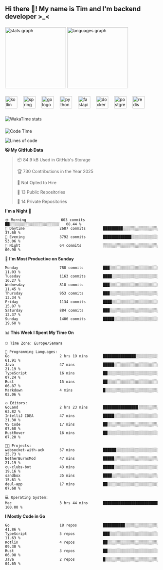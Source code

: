 <h2 align="left">Hi there 👋! My name is Tim and I'm backend developer >_<</h2>

###

<div align="left">
  <img src="https://github-readme-stats-qilm.vercel.app/api?username=intezya&hide_title=false&hide_rank=false&show_icons=true&include_all_commits=true&count_private=true&disable_animations=false&theme=omni&locale=en&hide_border=true&order=1&show=prs_merged&hide=issues" height="200" alt="stats graph"  />
  <img src="https://github-readme-stats-qilm.vercel.app/api/top-langs?username=intezya&locale=en&hide_title=false&layout=donut&langs_count=5&theme=omni&hide_border=true&order=2&exclude_repo=github-readme-stats&hide=mako" height="200" alt="languages graph"  />
</div>

###

<div align="left">
  <img src="https://img.shields.io/badge/Kotlin-7F52FF?logo=kotlin&logoColor=white&style=for-the-badge" height="40" alt="kotlin logo"  />
  <img width="12" />
  <img src="https://img.shields.io/badge/Spring-6DB33F?logo=spring&logoColor=black&style=for-the-badge" height="40" alt="spring logo"  />
  <img width="12" />
  <img src="https://img.shields.io/badge/Go-00ADD8?logo=go&logoColor=white&style=for-the-badge" height="40" alt="go logo"  />
  <img width="12" />
  <img src="https://img.shields.io/badge/Python-3776AB?logo=python&logoColor=white&style=for-the-badge" height="40" alt="python logo"  />
  <img width="12" />
  <img src="https://img.shields.io/badge/FastAPI-009688?logo=fastapi&logoColor=white&style=for-the-badge" height="40" alt="fastapi logo"  />
  <img width="12" />
  <img src="https://img.shields.io/badge/Docker-2496ED?logo=docker&logoColor=white&style=for-the-badge" height="40" alt="docker logo"  />
  <img width="12" />
  <img src="https://img.shields.io/badge/PostgreSQL-4169E1?logo=postgresql&logoColor=white&style=for-the-badge" height="40" alt="postgresql logo"  />
  <img width="12" />
  <img src="https://img.shields.io/badge/Redis-DC382D?logo=redis&logoColor=white&style=for-the-badge" height="40" alt="redis logo"  />
</div>

###

<picture>
	<source
		srcset="https://github-readme-stats-qilm.vercel.app/api/wakatime?username=intezya&theme=omni&layout=compact&hide_border=true"
		media="(prefers-color-scheme: dark)%2C (prefers-color-scheme: no-preference)"
	/>
	<img alt="WakaTime stats" src="https://github-readme-stats-qilm.vercel.app/api/wakatime?username=intezya&theme=omni&layout=compact&hide_border=true&"/>
</picture>

###

<!--START_SECTION:waka-->
![Code Time](http://img.shields.io/badge/Code%20Time-919%20hrs%2033%20mins-blue)

![Lines of code](https://img.shields.io/badge/From%20Hello%20World%20I%27ve%20Written-1.0%20million%20lines%20of%20code-blue)

**🐱 My GitHub Data** 

> 📦 84.9 kB Used in GitHub's Storage 
 > 
> 🏆 730 Contributions in the Year 2025
 > 
> 🚫 Not Opted to Hire
 > 
> 📜 13 Public Repositories 
 > 
> 🔑 14 Private Repositories 
 > 
**I'm a Night 🦉** 

```text
🌞 Morning                603 commits         ██░░░░░░░░░░░░░░░░░░░░░░░   08.44 % 
🌆 Daytime                2687 commits        █████████░░░░░░░░░░░░░░░░   37.60 % 
🌃 Evening                3792 commits        █████████████░░░░░░░░░░░░   53.06 % 
🌙 Night                  64 commits          ░░░░░░░░░░░░░░░░░░░░░░░░░   00.90 % 
```
📅 **I'm Most Productive on Sunday** 

```text
Monday                   788 commits         ███░░░░░░░░░░░░░░░░░░░░░░   11.03 % 
Tuesday                  1163 commits        ████░░░░░░░░░░░░░░░░░░░░░   16.27 % 
Wednesday                818 commits         ███░░░░░░░░░░░░░░░░░░░░░░   11.45 % 
Thursday                 953 commits         ███░░░░░░░░░░░░░░░░░░░░░░   13.34 % 
Friday                   1134 commits        ████░░░░░░░░░░░░░░░░░░░░░   15.87 % 
Saturday                 884 commits         ███░░░░░░░░░░░░░░░░░░░░░░   12.37 % 
Sunday                   1406 commits        █████░░░░░░░░░░░░░░░░░░░░   19.68 % 
```


📊 **This Week I Spent My Time On** 

```text
🕑︎ Time Zone: Europe/Samara

💬 Programming Languages: 
Go                       2 hrs 19 mins       ███████████████░░░░░░░░░░   61.91 % 
Java                     47 mins             █████░░░░░░░░░░░░░░░░░░░░   21.19 % 
TypeScript               16 mins             ██░░░░░░░░░░░░░░░░░░░░░░░   07.24 % 
Rust                     15 mins             ██░░░░░░░░░░░░░░░░░░░░░░░   06.87 % 
Markdown                 4 mins              █░░░░░░░░░░░░░░░░░░░░░░░░   02.06 % 

🔥 Editors: 
GoLand                   2 hrs 23 mins       ████████████████░░░░░░░░░   63.82 % 
IntelliJ IDEA            47 mins             █████░░░░░░░░░░░░░░░░░░░░   21.30 % 
VS Code                  17 mins             ██░░░░░░░░░░░░░░░░░░░░░░░   07.68 % 
RustRover                16 mins             ██░░░░░░░░░░░░░░░░░░░░░░░   07.20 % 

🐱‍💻 Projects: 
websocket-with-ack       57 mins             ██████░░░░░░░░░░░░░░░░░░░   25.73 % 
NetherBurnsMod           47 mins             █████░░░░░░░░░░░░░░░░░░░░   21.19 % 
cu-clubs-bot             43 mins             █████░░░░░░░░░░░░░░░░░░░░   19.16 % 
sandbox                  35 mins             ████░░░░░░░░░░░░░░░░░░░░░   15.61 % 
deul-app                 17 mins             ██░░░░░░░░░░░░░░░░░░░░░░░   07.68 % 

💻 Operating System: 
Mac                      3 hrs 44 mins       █████████████████████████   100.00 % 
```

**I Mostly Code in Go** 

```text
Go                       18 repos            ██████████░░░░░░░░░░░░░░░   41.86 % 
TypeScript               5 repos             ███░░░░░░░░░░░░░░░░░░░░░░   11.63 % 
Kotlin                   4 repos             ██░░░░░░░░░░░░░░░░░░░░░░░   09.30 % 
Rust                     3 repos             ██░░░░░░░░░░░░░░░░░░░░░░░   06.98 % 
Java                     2 repos             █░░░░░░░░░░░░░░░░░░░░░░░░   04.65 % 
```




<!--END_SECTION:waka-->
